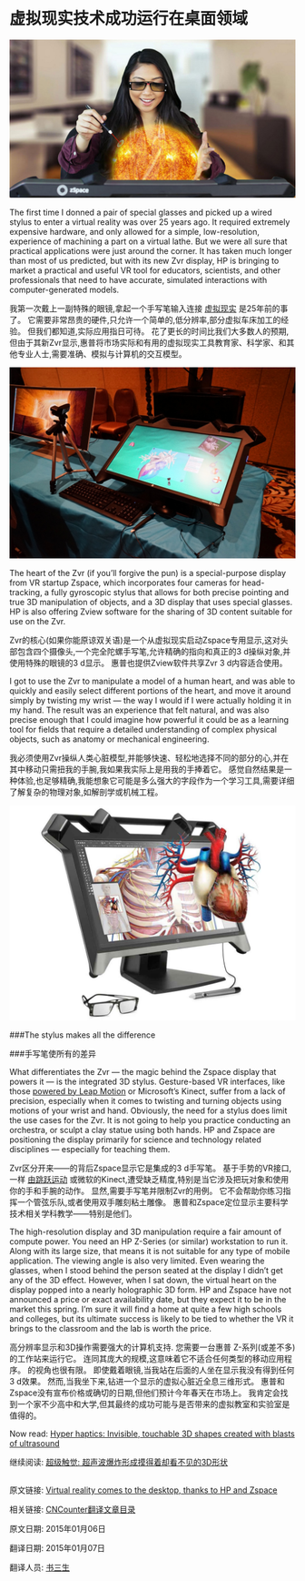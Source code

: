 虚拟现实技术成功运行在桌面领域
==

![](00_work-with-artist.jpg)

The first time I donned a pair of special glasses and picked up a wired stylus to enter a virtual reality was over 25 years ago. It required extremely expensive hardware, and only allowed for a simple, low-resolution, experience of machining a part on a virtual lathe. But we were all sure that practical applications were just around the corner. It has taken much longer than most of us predicted, but with its new Zvr display, HP is bringing to market a practical and useful VR tool for educators, scientists, and other professionals that need to have accurate, simulated interactions with computer-generated models.

我第一次戴上一副特殊的眼镜,拿起一个手写笔输入连接 [虚拟现实](http://www.extremetech.com/tag/virtual-reality) 是25年前的事了。 它需要非常昂贵的硬件,只允许一个简单的,低分辨率,部分虚拟车床加工的经验。 但我们都知道,实际应用指日可待。 花了更长的时间比我们大多数人的预期,但由于其新Zvr显示,惠普将市场实际和有用的虚拟现实工具教育家、科学家、和其他专业人士,需要准确、模拟与计算机的交互模型。

![](01_vr.jpg)

The heart of the Zvr (if you’ll forgive the pun) is a special-purpose display from VR startup Zspace, which incorporates four cameras for head-tracking, a fully gyroscopic stylus that allows for both precise pointing and true 3D manipulation of objects, and a 3D display that uses special glasses. HP is also offering Zview software for the sharing of 3D content suitable for use on the Zvr.

Zvr的核心(如果你能原谅双关语)是一个从虚拟现实启动Zspace专用显示,这对头部包含四个摄像头,一个完全陀螺手写笔,允许精确的指向和真正的3 d操纵对象,并使用特殊的眼镜的3 d显示。 惠普也提供Zview软件共享Zvr 3 d内容适合使用。


I got to use the Zvr to manipulate a model of a human heart, and was able to quickly and easily select different portions of the heart, and move it around simply by twisting my wrist — the way I would if I were actually holding it in my hand. The result was an experience that felt natural, and was also precise enough that I could imagine how powerful it could be as a learning tool for fields that require a detailed understanding of complex physical objects, such as anatomy or mechanical engineering.

我必须使用Zvr操纵人类心脏模型,并能够快速、轻松地选择不同的部分的心,并在其中移动只需扭我的手腕,我如果我实际上是用我的手捧着它。 感觉自然结果是一种体验,也足够精确,我能想象它可能是多么强大的字段作为一个学习工具,需要详细了解复杂的物理对象,如解剖学或机械工程。


![](02_HP-ZVR.jpg)

###The stylus makes all the difference

###手写笔使所有的差异

What differentiates the Zvr — the magic behind the Zspace display that powers it — is the integrated 3D stylus. Gesture-based VR interfaces, like those [powered by Leap Motion](http://www.extremetech.com/extreme/161813-leap-motion-review) or Microsoft’s Kinect, suffer from a lack of precision, especially when it comes to twisting and turning objects using motions of your wrist and hand. Obviously, the need for a stylus does limit the use cases for the Zvr. It is not going to help you practice conducting an orchestra, or sculpt a clay statue using both hands. HP and Zspace are positioning the display primarily for science and technology related disciplines — especially for teaching them.

Zvr区分开来——的背后Zspace显示它是集成的3 d手写笔。 基于手势的VR接口,一样 [由跳跃运动](http://www.extremetech.com/extreme/161813-leap-motion-review) 或微软的Kinect,遭受缺乏精度,特别是当它涉及把玩对象和使用你的手和手腕的动作。 显然,需要手写笔并限制Zvr的用例。 它不会帮助你练习指挥一个管弦乐队,或者使用双手雕刻粘土雕像。 惠普和Zspace定位显示主要科学技术相关学科教学——特别是他们。

The high-resolution display and 3D manipulation require a fair amount of compute power. You need an HP Z-Series (or similar) workstation to run it. Along with its large size, that means it is not suitable for any type of mobile application. The viewing angle is also very limited. Even wearing the glasses, when I stood behind the person seated at the display I didn’t get any of the 3D effect. However, when I sat down, the virtual heart on the display popped into a nearly holographic 3D form. HP and Zspace have not announced a price or exact availability date, but they expect it to be in the market this spring. I’m sure it will find a home at quite a few high schools and colleges, but its ultimate success is likely to be tied to whether the VR it brings to the classroom and the lab is worth the price.

高分辨率显示和3D操作需要强大的计算机支持. 您需要一台惠普 Z-系列(或差不多)的工作站来运行它。 连同其庞大的规模,这意味着它不适合任何类型的移动应用程序。 的视角也很有限。 即使戴着眼镜,当我站在后面的人坐在显示我没有得到任何3 d效果。 然而,当我坐下来,钻进一个显示的虚拟心脏近全息三维形式。 惠普和Zspace没有宣布价格或确切的日期,但他们预计今年春天在市场上。 我肯定会找到一个家不少高中和大学,但其最终的成功可能与是否带来的虚拟教室和实验室是值得的。

Now read: [Hyper haptics: Invisible, touchable 3D shapes created with blasts of ultrasound](http://www.extremetech.com/extreme/195394-3d-shapes-with-ultrasound)

继续阅读: [超级触觉: 超声波爆炸形成摸得着却看不见的3D形状](http://www.extremetech.com/extreme/195394-3d-shapes-with-ultrasound)


##

原文链接: [Virtual reality comes to the desktop, thanks to HP and Zspace](http://www.extremetech.com/computing/196837-virtual-reality-comes-to-the-desktop-thanks-to-hp-and-zspace)

相关链接: [CNCounter翻译文章目录](https://github.com/cncounter/translation)

原文日期: 2015年01月06日

翻译日期: 2015年01月07日

翻译人员: [书三生](http://t.qq.com/renfufei)
